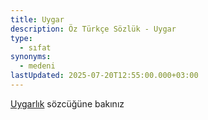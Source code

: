 ```yaml
---
title: Uygar
description: Öz Türkçe Sözlük - Uygar
type:
  - sıfat
synonyms:
  - medeni
lastUpdated: 2025-07-20T12:55:00.000+03:00
---
```

[Uygarlık](/sozluk/uygarlık) sözcüğüne bakınız
